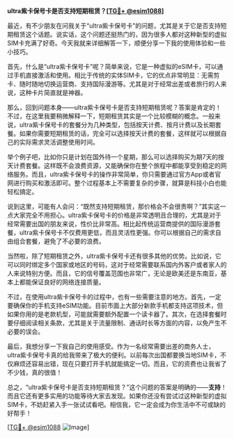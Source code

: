 **ultra紫卡保号卡是否支持短期租赁？[[TG💪+ @esim1088](https://t.me/s/esim1088)]**

最近，有不少朋友在问我关于“ultra紫卡保号卡”的问题，尤其是关于它是否支持短期租赁这个话题。说实话，这个问题还挺热门的，因为很多人都对这种新型的虚拟SIM卡充满了好奇。今天我就来详细解答一下，顺便分享一下我的使用体验和一些小技巧。

首先，什么是“ultra紫卡保号卡”呢？简单来说，它是一种虚拟的eSIM卡，可以通过手机直接激活和使用。相比于传统的实体SIM卡，它的优点非常明显：无需剪卡、随时随地切换运营商、支持国际漫游等。尤其是对于经常出差或者旅行的人来说，这种卡片简直就是神器。

那么，回到问题本身——ultra紫卡保号卡是否支持短期租赁呢？答案是肯定的！不过，在这里我要稍微解释一下，短期租赁其实是一个比较模糊的概念。一般来说，ultra紫卡保号卡的套餐分为几种类型，包括按天计费、按月计费以及长期套餐。如果你需要短期租赁的话，完全可以选择按天计费的套餐，这样就可以根据自己的实际需求灵活调整使用时间。

举个例子吧，比如你只是计划在国外待一个星期，那么可以选择购买为期7天的按天计费套餐。这样既不会浪费资源，又能确保你在整个旅程中都能享受到稳定的网络服务。而且，ultra紫卡保号卡的操作非常简单，你只需要通过官方App或者官网进行购买和激活即可。整个过程基本上不需要复杂的步骤，就算是科技小白也能轻松搞定。

说到这里，可能有人会问：“既然支持短期租赁，那价格会不会很贵啊？”其实这一点大家完全不用担心。ultra紫卡保号卡的价格是非常透明且合理的，尤其是对于经常需要出国的朋友来说，性价比非常高。相比起传统运营商提供的国际漫游套餐，ultra紫卡保号卡不仅费用更低，而且灵活性更强。你可以根据自己的需求自由组合套餐，避免了不必要的浪费。

当然啦，除了短期租赁之外，ultra紫卡保号卡还有很多其他的优势。比如说，它可以同时绑定多个国家或地区的号码，这对于经常需要联系国内外客户或者家人的人来说特别方便。而且，它的信号覆盖范围也非常广，无论是欧美还是东南亚，基本上都能保证良好的网络连接质量。

不过，在使用ultra紫卡保号卡的过程中，也有一些需要注意的地方。首先，一定要确保你的手机支持eSIM功能。目前市面上大部分新款手机都支持这项技术，但如果你用的是老款机型，可能就需要额外配置一个读卡器了。其次，在选择套餐时要仔细阅读相关条款，尤其是关于流量限制、通话时长等方面的内容，以免产生不必要的误会。

最后，我想分享一下我自己的使用感受。作为一名经常需要出差的商务人士，ultra紫卡保号卡真的给我带来了极大的便利。以前每次出国都要换当地SIM卡，不仅麻烦还容易出错，现在只要打开手机就能搞定一切。而且，它的资费也让我省了不少钱，真的很值！

总之，“ultra紫卡保号卡是否支持短期租赁？”这个问题的答案是明确的——**支持**！而且它还有更多实用的功能等待大家去发现。如果你还没有尝试过这种新型的虚拟SIM卡，不妨赶紧入手一张试试看吧。相信我，它一定会成为你生活中不可或缺的好帮手！

[[TG💪+ @esim1088](https://t.me/s/esim1088) ![Image](https://i.postimg.cc/4NQfJmqS/Snipaste-2025-05-13-00-14-12.png)]